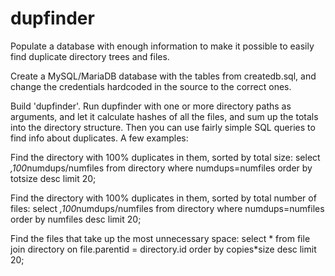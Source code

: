 # dupfinder
Populate a database with enough information to make it possible to easily find duplicate directory trees and files.

Create a MySQL/MariaDB database with the tables from createdb.sql, and change the credentials hardcoded
in the source to the correct ones.

Build 'dupfinder'.
Run dupfinder with one or more directory paths as arguments, and let it calculate hashes of all the files,
and sum up the totals into the directory structure. Then you can use fairly simple SQL queries to find info
about duplicates. A few examples:

Find the directory with 100% duplicates in them, sorted by total size:
 select *,100*numdups/numfiles from directory where numdups=numfiles order by totsize desc limit 20;

Find the directory with 100% duplicates in them, sorted by total number of files:
 select *,100*numdups/numfiles from directory where numdups=numfiles order by numfiles desc limit 20;

Find the files that take up the most unnecessary space:
 select * from file join directory on file.parentid = directory.id order by copies*size desc limit 20;
 
